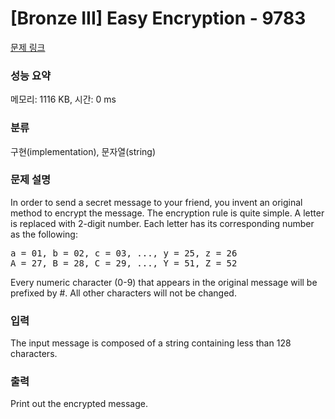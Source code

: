 # [Bronze III] Easy Encryption - 9783 

[문제 링크](https://www.acmicpc.net/problem/9783) 

### 성능 요약

메모리: 1116 KB, 시간: 0 ms

### 분류

구현(implementation), 문자열(string)

### 문제 설명

<p>In order to send a secret message to your friend, you invent an original method to encrypt the message. The encryption rule is quite simple. A letter is replaced with 2-digit number. Each letter has its corresponding number as the following:</p>

<pre>a = 01, b = 02, c = 03, ..., y = 25, z = 26
A = 27, B = 28, C = 29, ..., Y = 51, Z = 52</pre>

<p>Every numeric character (0-9) that appears in the original message will be prefixed by #. All other characters will not be changed.</p>

### 입력 

 <p>The input message is composed of a string containing less than 128 characters.</p>

### 출력 

 <p>Print out the encrypted message.</p>

